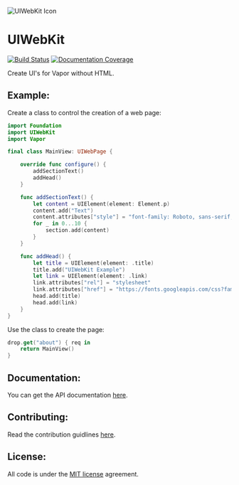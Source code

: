 ![UIWebKit Icon](https://raw.githubusercontent.com/calebkleveter/UIWebKit/develop/icons/uiwebkit-icon-slim-sized.png)

# UIWebKit

[![Build Status](https://travis-ci.org/calebkleveter/UIWebKit.svg?branch=master)](https://travis-ci.org/calebkleveter/UIWebKit)
[![Documentation Coverage](https://calebkleveter.github.io/UIWebKit-Docs/badge.svg)](https://calebkleveter.github.io/UIWebKit-Docs/)

Create UI's for Vapor without HTML.

## Example:

Create a class to control the creation of a web page:

```swift
import Foundation
import UIWebKit
import Vapor

final class MainView: UIWebPage {

    override func configure() {
        addSectionText()
        addHead()
    }

    func addSectionText() {
        let content = UIElement(element: Element.p)
        content.add("Text")
        content.attributes["style"] = "font-family: Roboto, sans-serif;"
        for _ in 0...10 {
            section.add(content)
        }
    }

    func addHead() {
        let title = UIElement(element: .title)
        title.add("UIWebKit Example")
        let link = UIElement(element: .link)
        link.attributes["rel"] = "stylesheet"
        link.attributes["href"] = "https://fonts.googleapis.com/css?family=Roboto"
        head.add(title)
        head.add(link)
    }
}
```

Use the class to create the page:

```swift
drop.get("about") { req in
    return MainView()
}
```
## Documentation:

You can get the API documentation [here](https://calebkleveter.github.io/UIWebKit/).

## Contributing:

Read the contribution guidlines [here](https://github.com/calebkleveter/UIWebKit/blob/master/CONTRIBUTING.md).

## License:

All code is under the [MIT license](https://github.com/calebkleveter/UIWebKit/blob/master/LICENSE) agreement.

